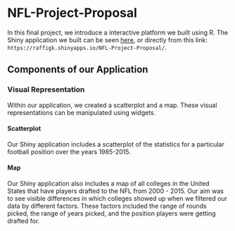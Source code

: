 # NFL-Project-Proposal

In this final project, we introduce a interactive platform we built using R. The Shiny application we built can be seen [here](https://raffigk.shinyapps.io/NFL-Project-Proposal/), or directly from this link: `https://raffigk.shinyapps.io/NFL-Project-Proposal/`.

## Components of our Application

### Visual Representation
Within our application, we created a scatterplot and a map. These visual representations can be manipulated using widgets. 

#### Scatterplot
Our Shiny application includes a scatterplot of the statistics for a particular football position over the years 1985-2015. 

#### Map
Our Shiny application also includes a map of all colleges in the United States that have players drafted to the NFL from 2000 - 2015. Our aim was to see visible differences in which colleges showed up when we filtered our data by different factors. These factors included the range of rounds picked, the range of years picked, and the position players were getting drafted for.
